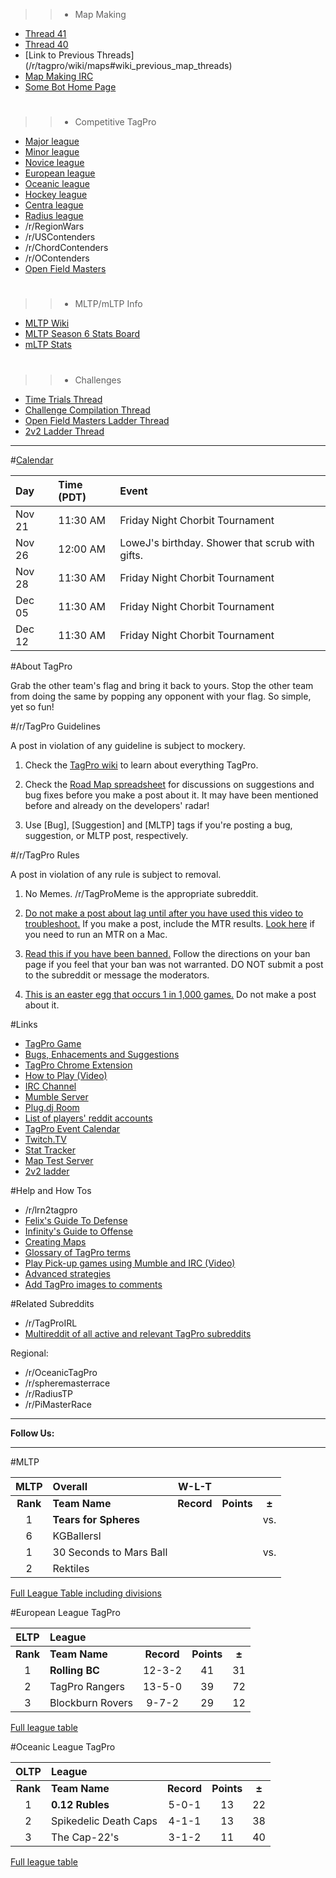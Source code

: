 >>* Map Making
* [Thread 41](http://redd.it/2qhv19)
* [Thread 40](http://redd.it/2ofuev)
* [Link to Previous Threads]
(/r/tagpro/wiki/maps#wiki_previous_map_threads)
* [Map Making IRC](http://webchat.freenode.net/?channels=tagpromaps)
* [Some Bot Home Page](http://maps.jukejuice.com/)

>>#

>>* Competitive TagPro
* [Major league](/r/MLTP)
* [Minor league](/r/minorLTP)
* [Novice league](/r/NLTP)
* [European league](/r/ELTP)
* [Oceanic league](/r/OLTP)
* [Hockey league](/r/TPLH)
* [Centra league](/r/CLTP)
* [Radius league](/r/RLTP)
* /r/RegionWars
* /r/USContenders
* /r/ChordContenders
* /r/OContenders
* [Open Field Masters](/r/OFM)

>>#

>>* MLTP/mLTP Info
* [MLTP Wiki](/r/tagpro/wiki/mltp)
* [MLTP Season 6 Stats Board](http://goo.gl/Td8VGb)
* [mLTP Stats](http://goo.gl/RdfbtG)

>>#

>>* Challenges
* [Time Trials Thread](/1k0gts)
* [Challenge Compilation Thread](/1sdo0n)
* [Open Field Masters Ladder Thread](http://goo.gl/U9QfyB)
* [2v2 Ladder Thread](http://goo.gl/PYGIy7)

---

[](http://tagpro.gg)

#[Calendar](http://goo.gl/3WWk2P)

[](#cal)

|Day|Time (PDT)|Event
|:-|:-|:-
| Nov 21 | 11:30 AM | Friday Night Chorbit Tournament
| Nov 26 | 12:00 AM | LoweJ's birthday. Shower that scrub with gifts.
| Nov 28 | 11:30 AM | Friday Night Chorbit Tournament
| Dec 05 | 11:30 AM | Friday Night Chorbit Tournament
| Dec 12 | 11:30 AM | Friday Night Chorbit Tournament
[](#cal)

#About TagPro

Grab the other team's flag and bring it back to yours. Stop the other team from doing the same by popping any opponent with your flag. So simple, yet so fun!

#/r/TagPro Guidelines

A post in violation of any guideline is subject to mockery.

1. Check the [TagPro wiki](/r/TagPro/wiki/) to learn about everything TagPro.

2. Check the [Road Map spreadsheet](/1ydlcc) for discussions on suggestions and bug fixes before you make a post about it. It may have been mentioned before and already on the developers' radar!

3. Use [Bug], [Suggestion] and [MLTP] tags if you're posting a bug, suggestion, or MLTP post, respectively.

#/r/TagPro Rules

A post in violation of any rule is subject to removal.

1. No Memes. /r/TagProMeme is the appropriate subreddit.

2. [Do not make a post about lag until after you have used this video to troubleshoot.](http://youtu.be/0qUW56R6kTI) If you make a post, include the MTR results.  [Look here](http://www.reddit.com/r/TagPro/comments/2j6qx7/how_to_run_an_mtr_on_mac/) if you need to run an MTR on a Mac.

3. [Read this if you have been banned.](http://i.imgur.com/uxYCUaw.png) Follow the directions on your ban page if you feel that your ban was not warranted. DO NOT submit a post to the subreddit or message the moderators.

4. [This is an easter egg that occurs 1 in 1,000 games.](http://i.imgur.com/vN3MKln.jpg) Do not make a post about it.

#Links

- [TagPro Game](http://tagpro.gg/)
- [Bugs, Enhacements and Suggestions](https://github.com/tagpro-game/tagpro-issues/issues)
- [TagPro Chrome Extension](https://tinyurl.com/tagproext)
- [How to Play (Video)](http://youtu.be/mCO1HsOcXM4)
- [IRC Channel](http://tinyurl.com/tpirc)
- [Mumble Server](/r/tagpro/wiki/mumble)
- [Plug.dj Room](https://plug.dj/tagpro)
- [List of players' reddit accounts](http://goo.gl/zAM2oy)
- [TagPro Event Calendar](/20unlu)
- [Twitch.TV](http://www.twitch.tv/tagprotv)
- [Stat Tracker](http://tagpro-stats.com/)
- [Map Test Server](http://tinyurl.com/tptestmap)  
- [2v2 ladder](/26qflt)

#Help and How Tos

- /r/lrn2tagpro
- [Felix's Guide To Defense](http://redd.it/1njysa)
- [Infinity's Guide to Offense](http://redd.it/2oevl3)
- [Creating Maps](/r/tagpro/wiki/mapcreation)
- [Glossary of TagPro terms](/r/tagpro/wiki/glossary)
- [Play Pick-up games using Mumble and IRC (Video)](http://youtu.be/cpJfmpNy4EU)
- [Advanced strategies](/r/tagpro/wiki/strategy)
- [Add TagPro images to comments](/1q3nvw)

#Related Subreddits

- /r/TagProIRL
- [Multireddit of all active and relevant TagPro subreddits](/u/DrRecommended/m/tagpro)

Regional:

- /r/OceanicTagPro
- /r/spheremasterrace
- /r/RadiusTP
- /r/PiMasterRace

---
**Follow Us:** [](https://www.fb.com/tagprogame) [](https://twitter.com/TheKoalaBeast)

---
[](http://tinyurl.com/nho6fr2)

#MLTP

[](#standings)

MLTP|Overall|W-L-T|||
:-:|:--|:-:|:-:|:-:
**Rank**|**Team Name**|**Record**|**Points**|**±**
1|**Tears for Spheres**|||vs.
6|KGBallersl|||
1|30 Seconds to Mars Ball|||vs.
2|Rektiles|||


[Full League Table including divisions](http://goo.gl/RLj0iq)

#European League TagPro

ELTP|League||||
:-:|:--|:-:|:-:|:-:
**Rank**|**Team Name**|**Record**|**Points**|**±**
1|**Rolling BC**|12-3-2|41|31
2|TagPro Rangers|13-5-0|39|72
3|Blockburn Rovers|9-7-2|29|12

[Full league table](http://eltp.eu/eltp-league-table/)

#Oceanic League TagPro

OLTP|League||||
:-:|:--|:-:|:-:|:-:
**Rank**|**Team Name**|**Record**|**Points**|**±**
1|**0.12 Rubles**|5-0-1|13|22
2|Spikedelic Death Caps|4-1-1|13|38
3|The Cap-22's|3-1-2|11|40


[Full league table](http://goo.gl/Igihbt)

####

[](#default)
[](#default)
[](#default)
[](#default)
[](#default)
[](#default)